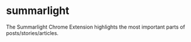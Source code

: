 # summarlight
The Summarlight Chrome Extension highlights the most important parts of posts/stories/articles.
